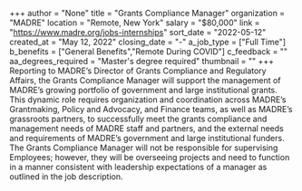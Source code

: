 +++
author = "None"
title = "Grants Compliance Manager"
organization = "MADRE"
location = "Remote, New York"
salary = "$80,000"
link = "https://www.madre.org/jobs-internships"
sort_date = "2022-05-12"
created_at = "May 12, 2022"
closing_date = "-"
a_job_type = ["Full Time"]
b_benefits = ["General Benefits","Remote During COVID"]
c_feedback = ""
aa_degrees_required = "Master's degree required"
thumbnail = ""
+++
Reporting to MADRE’s Director of Grants Compliance and Regulatory Affairs, the Grants Compliance Manager will support the management of MADRE’s growing portfolio of government and large institutional grants. This dynamic role requires organization and coordination across MADRE’s Grantmaking, Policy and Advocacy, and Finance teams, as well as MADRE’s grassroots partners, to successfully meet the grants compliance and management needs of MADRE staff and partners, and the external needs and requirements of MADRE’s government and large institutional funders.
The Grants Compliance Manager will not be responsible for supervising Employees; however, they will be overseeing projects and need to function in a manner consistent with leadership expectations of a manager as outlined in the job description.